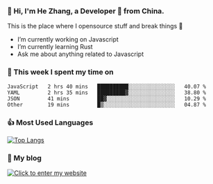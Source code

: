 ### 👋 Hi, I'm He Zhang, a Developer 🚀 from China.

This is the place where I opensource stuff and break things :rofl:

- I’m currently working on Javascript
- I’m currently learning Rust
- Ask me about anything related to Javascript

### 💪 This week I spent my time on 
<!--START_SECTION:waka-->

```text
JavaScript   2 hrs 40 mins   ██████████░░░░░░░░░░░░░░░   40.07 %
YAML         2 hrs 35 mins   █████████▓░░░░░░░░░░░░░░░   38.80 %
JSON         41 mins         ██▓░░░░░░░░░░░░░░░░░░░░░░   10.29 %
Other        19 mins         █▒░░░░░░░░░░░░░░░░░░░░░░░   04.87 %
```

<!--END_SECTION:waka-->

### 👍 Most Used Languages
[![Top Langs](https://github-readme-stats.vercel.app/api/top-langs/?username=zhanghecool&layout=compact)](https://zhanghe.cool)

### 🌈 My blog 
[![Click to enter my website](https://cdn.jsdelivr.net/gh/zhanghecool/assets/images/gif/zhanghecools.gif)](https://zhanghe.cool)
